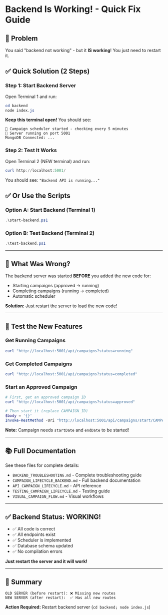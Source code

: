 # Backend Is Working! - Quick Fix Guide

## 🔴 Problem
You said "backend not working" - but it **IS working**! You just need to restart it.

## ✅ Quick Solution (2 Steps)

### Step 1: Start Backend Server
Open Terminal 1 and run:
```powershell
cd backend
node index.js
```

**Keep this terminal open!** You should see:
```
📅 Campaign scheduler started - checking every 5 minutes
🚀 Server running on port 5001
MongoDB Connected: ...
```

### Step 2: Test It Works
Open Terminal 2 (NEW terminal) and run:
```powershell
curl http://localhost:5001/
```

You should see: `"Backend API is running..."`

## ✅ Or Use the Scripts

### Option A: Start Backend (Terminal 1)
```powershell
.\start-backend.ps1
```

### Option B: Test Backend (Terminal 2)
```powershell
.\test-backend.ps1
```

---

## 🎯 What Was Wrong?

The backend server was started **BEFORE** you added the new code for:
- Starting campaigns (approved → running)
- Completing campaigns (running → completed)
- Automatic scheduler

**Solution:** Just restart the server to load the new code!

---

## 🧪 Test the New Features

### Get Running Campaigns
```powershell
curl "http://localhost:5001/api/campaigns?status=running"
```

### Get Completed Campaigns
```powershell
curl "http://localhost:5001/api/campaigns?status=completed"
```

### Start an Approved Campaign
```powershell
# First, get an approved campaign ID
curl "http://localhost:5001/api/campaigns?status=approved"

# Then start it (replace CAMPAIGN_ID)
$body = '{}' 
Invoke-RestMethod -Uri "http://localhost:5001/api/campaigns/start/CAMPAIGN_ID" -Method PATCH -Body $body -ContentType "application/json"
```

**Note:** Campaign needs `startDate` and `endDate` to be started!

---

## 📚 Full Documentation

See these files for complete details:
- `BACKEND_TROUBLESHOOTING.md` - Complete troubleshooting guide
- `CAMPAIGN_LIFECYCLE_BACKEND.md` - Full backend documentation
- `API_CAMPAIGN_LIFECYCLE.md` - API reference
- `TESTING_CAMPAIGN_LIFECYCLE.md` - Testing guide
- `VISUAL_CAMPAIGN_FLOW.md` - Visual workflows

---

## ✅ Backend Status: WORKING!

- ✅ All code is correct
- ✅ All endpoints exist
- ✅ Scheduler is implemented
- ✅ Database schema updated
- ✅ No compilation errors

**Just restart the server and it will work!**

---

## 🎉 Summary

```
OLD SERVER (before restart): ❌ Missing new routes
NEW SERVER (after restart):  ✅ Has all new routes
```

**Action Required:** Restart backend server (`cd backend; node index.js`)
